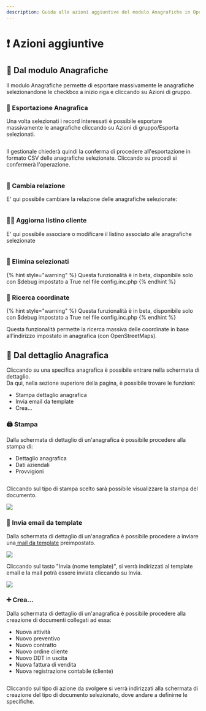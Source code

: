 ```yaml
---
description: Guida alle azioni aggiuntive del modulo Anagrafiche in OpenSTAManager
---
```


# ❗ Azioni aggiuntive

## 👥 Dal modulo Anagrafiche

Il modulo Anagrafiche permette di esportare massivamente le anagrafiche selezionandone le checkbox a inizio riga e cliccando su Azioni di gruppo.

### 👥 Esportazione Anagrafica

Una volta selezionati i record interessati è possibile esportare massivamente le anagrafiche cliccando su Azioni di gruppo/Esporta selezionati.

<figure><img src="../../../.gitbook/assets/immagine (134).png" alt=""><figcaption></figcaption></figure>

Il gestionale chiederà quindi la conferma di procedere all'esportazione in formato CSV delle anagrafiche selezionate. Cliccando su procedi si confermerà l'operazione.

<figure><img src="../../../.gitbook/assets/immagine (135).png" alt=""><figcaption></figcaption></figure>

### 👥 Cambia relazione

E' qui possibile cambiare la relazione delle anagrafiche selezionate:

<figure><img src="../../../.gitbook/assets/immagine (136).png" alt=""><figcaption></figcaption></figure>

### 👩‍🦰 Aggiorna listino cliente

E' qui possibile associare o modificare il listino associato alle anagrafiche selezionate

<figure><img src="../../../.gitbook/assets/immagine (137).png" alt=""><figcaption></figcaption></figure>

### 👥 Elimina selezionati

{% hint style="warning" %}
Questa funzionalità è in beta, disponibile solo con $debug impostato a True nel file config.inc.php
{% endhint %}

### 👥 Ricerca coordinate

{% hint style="warning" %}
Questa funzionalità è in beta, disponibile solo con $debug impostato a True nel file config.inc.php
{% endhint %}

Questa funzionalità permette la ricerca massiva delle coordinate in base all'indirizzo impostato in anagrafica (con OpenStreetMaps).

## 👤 Dal dettaglio Anagrafica

Cliccando su una specifica anagrafica è possibile entrare nella schermata di dettaglio.\
Da qui, nella sezione superiore della pagina, è possibile trovare le funzioni:

* Stampa dettaglio anagrafica
* Invia email da template
* Crea...

### 🖨️ Stampa&#x20;

Dalla schermata di dettaglio di un'anagrafica è possibile procedere alla stampa di:

* Dettaglio anagrafica
* Dati aziendali
* Provvigioni

<figure><img src="../../../.gitbook/assets/immagine (138).png" alt=""><figcaption></figcaption></figure>

Cliccando sul tipo di stampa scelto sarà possibile visualizzare la stampa del documento.

![](<../../../.gitbook/assets/image (150).png>)

### 📧 Invia email da template

Dalla schermata di dettaglio di un'anagrafica è possibile procedere a inviare una[ mail da template](../email/template.md) preimpostato.

![](<../../../.gitbook/assets/image (536).png>)

Cliccando sul tasto "Invia (nome template)", si verrà indirizzati al template email e la mail potrà essere inviata cliccando su Invia.

![](<../../../.gitbook/assets/image (582).png>)

### ➕ Crea...

Dalla schermata di dettaglio di un'anagrafica è possibile procedere alla creazione di documenti collegati ad essa:

* Nuova attività
* Nuovo preventivo
* Nuovo contratto
* Nuovo ordine cliente
* Nuovo DDT in uscita
* Nuova fattura di vendita
* Nuova registrazione contabile (cliente)

<figure><img src="../../../.gitbook/assets/immagine (139).png" alt=""><figcaption></figcaption></figure>

Cliccando sul tipo di azione da svolgere si verrà indirizzati alla schermata di creazione del tipo di documento selezionato, dove andare a definirne le specifiche.

<figure><img src="../../../.gitbook/assets/immagine (140).png" alt=""><figcaption></figcaption></figure>
